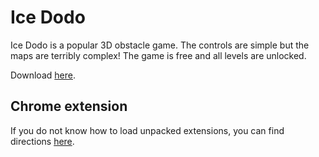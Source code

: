 # Ice Dodo
Ice Dodo is a popular 3D obstacle game. The controls are simple but the maps are terribly complex! The game is free and all levels are unlocked.

Download [here](https://github.com/aarikpokras/Ice-Dodo/archive/refs/heads/main.zip).
## Chrome extension
If you do not know how to load unpacked extensions, you can find directions [here](https://webkul.com/blog/how-to-install-the-unpacked-extension-in-chrome/).

